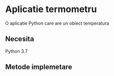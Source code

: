 # Aplicatie termometru
O aplicatie Python care are un obiect temperatura

## Necesita
Python 3.7

## Metode implemetare